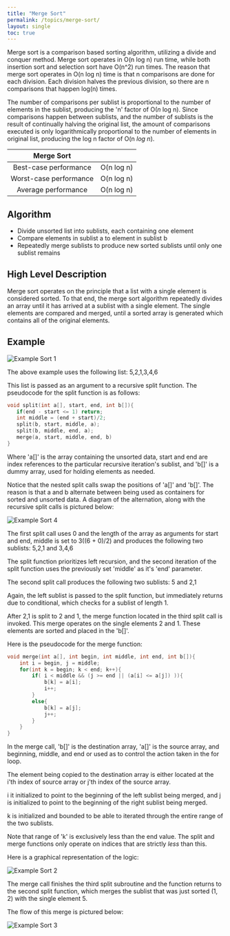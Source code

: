 ```yaml
---
title: "Merge Sort"
permalink: /topics/merge-sort/
layout: single
toc: true
---
```


Merge sort is a comparison based sorting algorithm, utilizing a divide and conquer method. Merge sort operates in O(n log n) run time, while both insertion sort and selection sort have O(n^2) run times. The reason that merge sort operates in O(n log n) time is that n comparisons are done for each division. Each division halves the previous division, so there are n comparisons that happen log(n) times. 

The number of comparisons per sublist is proportional to the number of elements in the sublist, producing the 'n' factor of O(*n* log n). Since comparisons happen between sublists, and the number of sublists is the result of continually halving the original list, the amount of comparisons executed is only logarithmically proportional to the number of elements in original list, producing the log n factor of O(n *log n*).

| Merge Sort                  |            |
|:---------------------------:|:----------:|
| Best-case performance       | O(n log n) |
| Worst-case performance      | O(n log n) |
| Average performance         | O(n log n) |


## Algorithm

- Divide unsorted list into sublists, each containing one element
- Compare elements in sublist a to element in sublist b 
- Repeatedly merge sublists to produce new sorted sublists until only one sublist remains

## High Level Description

Merge sort operates on the principle that a list with a single element is considered sorted. To that end, the merge sort algorithm repeatedly divides an array until it has arrived at a sublist with a single element. The single elements are compared and merged, until a sorted array is generated which contains all of the original elements. 

## Example

![Example Sort 1](/structures-algorithms/assets/images/merge-sort-1.png)

The above example uses the following list: 5,2,1,3,4,6

This list is passed as an argument to a recursive split function. The pseudocode for the split function is as follows:

```c++
void split(int a[], start, end, int b[]){
   if(end - start <= 1) return;
   int middle = (end + start)/2;
   split(b, start, middle, a);
   split(b, middle, end, a);
   merge(a, start, middle, end, b)
}
```
Where 'a[]' is the array containing the unsorted data, start and end are index references to the particular recursive iteration's sublist, and 'b[]' is a dummy array, used for holding elements as needed.

Notice that the nested split calls swap the positions of 'a[]' and 'b[]'. The reason is that a and b alternate between being used as containers for sorted and unsorted data. A diagram of the alternation, along with the recursive split calls is pictured below:

![Example Sort 4](/structures-algorithms/assets/images/merge-sort-4.png)

The first split call uses 0 and the length of the array as arguments for start and end, middle is set to 3((6 + 0)/2) and produces the following two sublists: 5,2,1 and 3,4,6

The split function prioritizes left recursion, and the second iteration of the split function uses the previously set 'middle' as it's 'end' parameter. 

The second split call produces the following two sublists: 5 and 2,1

Again, the left sublist is passed to the split function, but immediately returns due to conditional, which checks for a sublist of length 1. 

After 2,1 is split to 2 and 1, the merge function located in the third split call is invoked. This merge operates on the single elements 2 and 1. These elements are sorted and placed in the 'b[]'.

Here is the pseudocode for the merge function:
```c++
void merge(int a[], int begin, int middle, int end, int b[]){
    int i = begin, j = middle;
    for(int k = begin; k < end; k++){
        if( i < middle && (j >= end || (a[i] <= a[j]) )){
            b[k] = a[i];
            i++;
        }
        else{
            b[k] = a[j];
            j++;
        }
    }
}
```
In the merge call, 'b[]' is the destination array, 'a[]' is the source array, and beginning, middle, and end or used as to control the action taken in the for loop.

The element being copied to the destination array is either located at the i'th index of source array or j'th index of the source array. 

i it initialized to point to the beginning of the left sublist being merged, and j is initialized to point to the beginning of the right sublist being merged. 

k is initialized and bounded to be able to iterated through the entire range of the two sublists.

Note that range of 'k' is exclusively less than the end value. The split and merge functions only operate on indices that are strictly *less* than this.

Here is a graphical representation of the logic:

![Example Sort 2](/structures-algorithms/assets/images/merge-sort-2.png)

The merge call finishes the third split subroutine and the function returns to the second split function, which merges the sublist that was just sorted (1, 2) with the single element 5.

The flow of this merge is pictured below:

![Example Sort 3](/structures-algorithms/assets/images/merge-sort-3.png)
